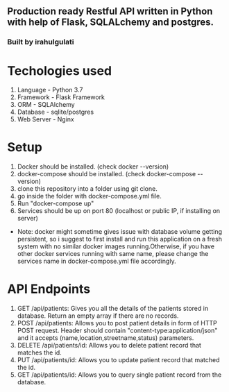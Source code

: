 ## Production ready Restful API written in Python with help of Flask, SQLALchemy and postgres.
### Built by irahulgulati

# Techologies used
 1. Language   - Python 3.7
 2. Framework  - Flask Framework
 3. ORM	       - SQLAlchemy
 4. Database   - sqlite/postgres
 5. Web Server - Nginx

# Setup
 1. Docker should be installed. (check docker --version)
 2. docker-compose should be installed. (check docker-compose --version)
 3. clone this repository into a folder using git clone.
 4. go inside the folder with docker-compose.yml file.
 5. Run "docker-compose up"
 6. Services should be up on port 80 (localhost or public IP, if installing on server)
 - Note: docker might sometime gives issue with database volume getting persistent, so i suggest to first install and run this application on a fresh system with no  similar docker images running.Otherwise, if you have other docker services running with same name, please change the  services name in docker-compose.yml file accordingly.


# API Endpoints
 1. GET    /api/patients: Gives you all the details of the patients stored in database. Return an empty array if there are no records.
 2. POST   /api/patients: Allows you to post patient details in form of HTTP POST request. Header should contain "content-type:application/json" and it accepts                              (name,location,streetname,status) parameters.
 3. DELETE /api/patients/id: Allows you to delete patient record that matches the id.
 4. PUT    /api/patients/id: Allows you to update patient record that matched the id.
 5. GET    /api/patients/id: Allows you to query single patient record from the database.